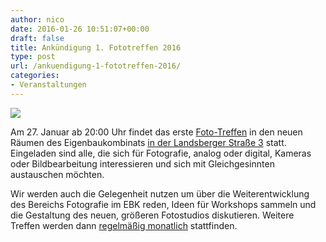 ```yaml
---
author: nico
date: 2016-01-26 10:51:07+00:00
draft: false
title: Ankündigung 1. Fototreffen 2016
type: post
url: /ankuendigung-1-fototreffen-2016/
categories:
- Veranstaltungen
---
```


![](https://eigenbaukombinat.de/wp-content/uploads/2016/01/FotoTreff-1024x576.jpg)


Am 27. Januar ab 20:00 Uhr findet das erste [Foto-Treffen](/foto-treffen/) in den neuen Räumen des Eigenbaukombinats [in der Landsberger Straße 3](/anfahrt/) statt. Eingeladen sind alle, die sich für Fotografie, analog oder digital, Kameras oder Bildbearbeitung interessieren und sich mit Gleichgesinnten austauschen möchten.<!-- more -->

Wir werden auch die Gelegenheit nutzen um über die Weiterentwicklung des Bereichs Fotografie im EBK reden, Ideen für Workshops sammeln und die Gestaltung des neuen, größeren Fotostudios diskutieren. Weitere Treffen werden dann [regelmäßig monatlich](/foto-treffen/) stattfinden.
